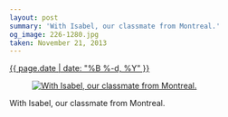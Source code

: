 ```yaml
---
layout: post
summary: 'With Isabel, our classmate from Montreal.'
og_image: 226-1280.jpg
taken: November 21, 2013
---
```


<div class="post">
 <time>
  <a href="/226">
   {{ page.date | date: "%B %-d, %Y" }}
  </a>
 </time>
 <a href="/226">
  <figure data-taken="11/21/2013">
   <img alt="With Isabel, our classmate from Montreal." sizes="(min-width: 700px) 50vw, calc(100vw - 2rem)" src="{{ site.assets_url }}/226-640.jpg" srcset="{{ site.assets_url }}/226-1280.jpg 1280w, {{ site.assets_url }}/226-960.jpg 960w, {{ site.assets_url }}/226-640.jpg 640w, {{ site.assets_url }}/226-320.jpg 320w"/>
  </figure>
 </a>
 <span>
  With Isabel, our classmate from Montreal.
 </span>
</div>
